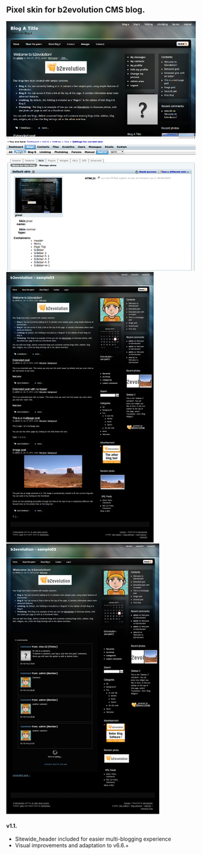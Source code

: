 ## Pixel skin for b2evolution CMS blog.

<img src="skinshot-01.png"><br/>
<img src="skinshot-02.png"><br/>
<img src="skinshot-03.png"><br/>
<img src="skinshot-04.png"><br/>

<h4>v1.1.</h4>	
<ul>
	<li>Sitewide_header included for easier multi-blogging experience</li>
    <li>Visual improvements and adaptation to v6.6.+</li>
</ul>
